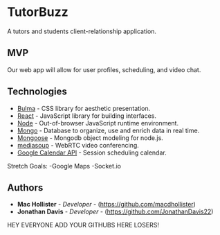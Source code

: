 # TutorBuzz

A tutors and students client-relationship application.

## MVP

Our web app will allow for user profiles, scheduling, and video chat.

##

## Technologies

* [Bulma](https://bulma.io/) - CSS library for aesthetic presentation.
* [React](https://reactjs.org/) - JavaScript library for building interfaces.
* [Node](https://nodejs.org/en/) - Out-of-browser JavaScript runtime environment.
* [Mongo](https://www.mongodb.com/) - Database to organize, use and enrich data in real time.
* [Mongoose](https://mongoosejs.com/) - Mongodb object modeling for node.js.
* [mediasoup](https://mediasoup.org/) - WebRTC video conferencing.
* [Google Calendar API](https://developers.google.com/calendar/) - Session scheduling calendar.

Stretch Goals:
-Google Maps
-Socket.io

## Authors

* **Mac Hollister** - *Developer* - (https://github.com/macdhollister)
* **Jonathan Davis** - *Developer* - (https://github.com/JonathanDavis22)

HEY EVERYONE ADD YOUR GITHUBS HERE LOSERS!
